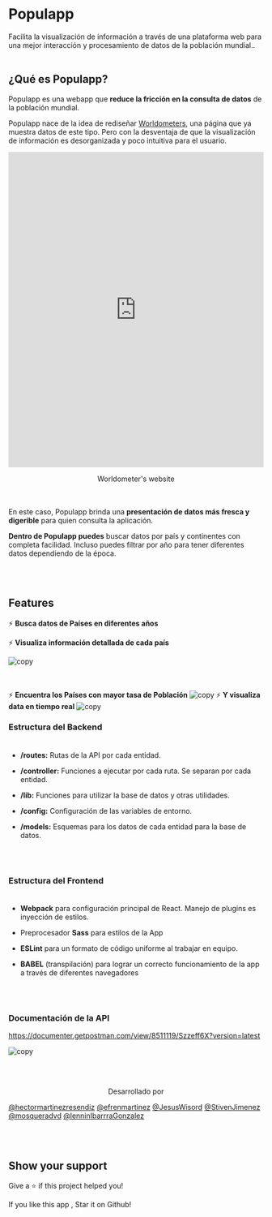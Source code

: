 
# Populapp

Facilita la visualización de información a través de una plataforma web para una mejor interacción y procesamiento de datos de la población mundial..
<br></br>
## ¿Qué es Populapp?

Populapp es una webapp que **reduce la fricción en la consulta de datos** de la población mundial.

Populapp nace de la idea de rediseñar <a href="https://www.worldometers.info/world-population/" target="_BLANK"> Worldometers</a>, una página que ya muestra datos de este tipo. Pero con la desventaja de que la visualización de información es desorganizada y poco intuitiva para el usuario. 


<iframe class="imgur-embed" width="100%" height="622" frameborder="0" src="https://i.imgur.com/coXPhQh.gifv#embed"></iframe>

<p align="center">
Worldometer's website
</p>


<br></br>
En este caso, Populapp brinda una **presentación de datos más fresca y digerible** para quien consulta la aplicación.

**Dentro de Populapp puedes** buscar datos por país y continentes con completa facilidad. Incluso puedes filtrar por año para tener diferentes datos dependiendo de la época.

<br></br>
## **Features**

⚡️ **Busca datos de Países en diferentes años**

⚡️ **Visualiza información detallada de cada país**

![copy](https://i.imgur.com/MFmfXzZ.png)

<br></br>
⚡️ **Encuentra los Países con mayor tasa de Población**
![copy](https://i.imgur.com/cDnuzty.png)
⚡️ **Y visualiza data en tiempo real**
![copy](https://i.imgur.com/w6DLXE1.png)



### **Estructura del Backend**<br></br>
* **/routes:** Rutas de la API por cada entidad.

- **/controller:** Funciones a ejecutar por cada ruta. Se separan por cada entidad.

* **/lib:** Funciones para utilizar la base de datos y otras utilidades.

- **/config:** Configuración de las variables de entorno.

* **/models:** Esquemas para los datos de cada entidad para la base de datos.

<br></br>

### **Estructura del Frontend** <br></br>

* **Webpack** para configuración principal de React. Manejo de plugins es inyección de estilos.

- Preprocesador **Sass** para estilos de la App

* **ESLint** para un formato de código uniforme al trabajar en equipo.

- **BABEL** (transpilación) para lograr un correcto funcionamiento de la app a través de diferentes navegadores

<br></br>
 ### **Documentación de la API**
 https://documenter.getpostman.com/view/8511119/Szzeff6X?version=latest


![copy](https://i.imgur.com/wzYsSpE.png)


<br></br>
  <p align="center">
   Desarrollado por</p>
<a href="https://github.com/hectormartinezresendiz" target="_BLANK">@hectormartinezresendiz</a>
<a href="https://github.com/efrenmartinez" target="_BLANK">@efrenmartinez</a>
<a href="https://github.com/JesusWisord" target="_BLANK"> @JesusWisord</a>
<a href="https://github.com/StivenJimenez" target="_BLANK"> @StivenJimenez</a>
<a href="https://github.com/mosqueradvd" target="_BLANK"> @mosqueradvd</a>
<a href="https://github.com/lenninIbarrraGonzalez" target="_BLANK">@lenninIbarrraGonzalez</a>


<br></br>

## Show your support

Give a ⭐️ if this project helped you! 

If you like this app , Star it on Github!


